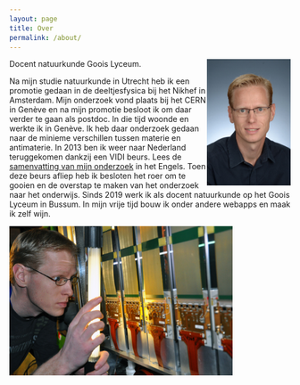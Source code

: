 ```yaml
---
layout: page
title: Over
permalink: /about/
---
```


<img src="/img/pasfoto.jpg" alt="pasfoto" width="150" align="right"/>
<p>
Docent natuurkunde Goois Lyceum.<br/>

Na mijn studie natuurkunde in Utrecht heb ik een promotie gedaan in de deeltjesfysica bij het Nikhef in Amsterdam. Mijn onderzoek vond plaats bij het CERN in Genève en na mijn promotie besloot ik om daar verder te gaan als postdoc. In die tijd woonde en werkte ik in Genève. Ik heb daar onderzoek gedaan naar de minieme verschillen tussen materie en antimaterie. In 2013 ben ik weer naar Nederland teruggekomen dankzij een VIDI beurs. Lees de <a href="/research/">samenvatting van mijn onderzoek</a> in het Engels. Toen deze beurs afliep heb ik besloten het roer om te gooien en de overstap te maken van het onderzoek naar het onderwijs. Sinds 2019 werk ik als docent natuurkunde op het Goois Lyceum in Bussum. In mijn vrije tijd bouw ik onder andere webapps en maak ik zelf wijn.
</p>
<img src="/img/TT.jpg" alt="onderzoek op CERN" width="400" />
